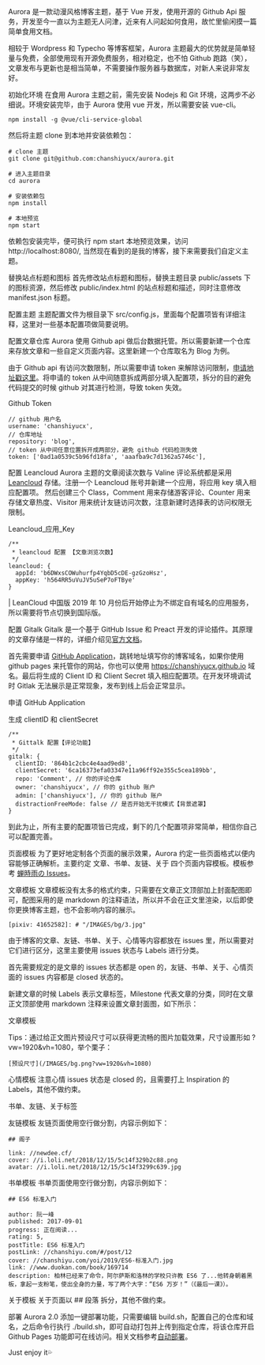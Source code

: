 Aurora 是一款动漫风格博客主题，基于 Vue 开发，使用开源的 Github Api 服务，开发至今一直以为主题无人问津，近来有人问起如何食用，故忙里偷闲摸一篇简单食用文档。


相较于 Wordpress 和 Typecho 等博客框架，Aurora 主题最大的优势就是简单轻量与免费，全部使用现有开源免费服务，相对稳定，也不怕 Github 跑路（笑），文章发布与更新也是相当简单，不需要操作服务器与数据库，对新人来说非常友好。

初始化环境
在食用 Aurora 主题之前，需先安装 Nodejs 和 Git 环境，这两步不必细说。环境安装完毕，由于 Aurora 使用 vue 开发，所以需要安装 vue-cli。
```
npm install -g @vue/cli-service-global
```
然后将主题 clone 到本地并安装依赖包：
```
# clone 主题
git clone git@github.com:chanshiyucx/aurora.git

# 进入主题目录
cd aurora

# 安装依赖包
npm install

# 本地预览
npm start
```
依赖包安装完毕，便可执行 npm start 本地预览效果，访问 http://localhost:8080/, 当然现在看到的是我的博客，接下来需要我们自定义主题。

替换站点标题和图标
首先修改站点标题和图标，替换主题目录 public/assets 下的图标资源，然后修改 public/index.html 的站点标题和描述，同时注意修改 manifest.json 标题。

配置主题
主题配置文件为根目录下 src/config.js，里面每个配置项皆有详细注释，这里对一些基本配置项做简要说明。

配置文章仓库
Aurora 使用 Github api 做后台数据托管。所以需要新建一个仓库来存放文章和一些自定义页面内容。这里新建一个仓库取名为 Blog 为例。

由于 Github api 有访问次数限制，所以需要申请 token 来解除访问限制，[申请地址戳这里](https://github.com/settings/tokens/new)。将申请的 token 从中间随意拆成两部分填入配置项，拆分的目的避免代码提交的时候 github 对其进行检测，导致 token 失效。

Github Token
```
// github 用户名
username: 'chanshiyucx',
// 仓库地址
repository: 'blog',
// token 从中间任意位置拆开成两部分，避免 github 代码检测失效
token: ['0ad1a0539c5b96fd18fa', 'aaafba9c7d1362a5746c'],
```
配置 Leancloud
Aurora 主题的文章阅读次数与 Valine 评论系统都是采用 [Leancloud](https://leancloud.cn/) 存储。注册一个 Leancloud 账号并新建一个应用，将应用 key 填入相应配置项。 然后创建三个 Class，Comment 用来存储游客评论、Counter 用来存储文章热度、Visitor 用来统计友链访问次数，注意新建时选择表的访问权限无限制。

Leancloud_应用_Key
```
/**
 * leancloud 配置 【文章浏览次数】
 */
leancloud: {
  appId: 'b6DWxsCOWuhurfp4YqbD5cDE-gzGzoHsz',
  appKey: 'h564RR5uVuJV5uSeP7oFTBye'
}
```
| LeanCloud 中国版 2019 年 10 月份后开始停止为不绑定自有域名的应用服务，所以需要将节点切换到国际版。

配置 Gitalk
Gitalk 是一个基于 GitHub Issue 和 Preact 开发的评论插件。其原理的文章存储是一样的，详细介绍见[官方文档](https://github.com/gitalk/gitalk/blob/master/readme-cn.md)。

首先需要申请 [GitHub Application](https://github.com/settings/applications/new)，跳转地址填写你的博客域名，如果你使用 github pages 来托管你的网站，你也可以使用 https://chanshiyucx.github.io 域名。最后将生成的 Client ID 和 Client Secret 填入相应配置项。在开发环境调试时 Gitlak 无法展示是正常现象，发布到线上后会正常显示。

申请 GitHub Application

生成 clientID 和 clientSecret
```
/**
 * Gittalk 配置【评论功能】
 */
gitalk: {
  clientID: '864b1c2cbc4e4aad9ed8',
  clientSecret: '6ca16373efa03347e11a96ff92e355c5cea189bb',
  repo: 'Comment', // 你的评论仓库
  owner: 'chanshiyucx', // 你的 github 账户
  admin: ['chanshiyucx'], // 你的 github 账户
  distractionFreeMode: false // 是否开始无干扰模式【背景遮罩】
}
```
到此为止，所有主要的配置项皆已完成，剩下的几个配置项非常简单，相信你自己可以配置完善。

页面模板
为了更好地定制各个页面的展示效果，Aurora 约定一些页面格式以便内容能够正确解析。主要约定 文章、书单、友链、关于 四个页面内容模板。模板参考 [蝉時雨の Issues](https://github.com/chanshiyucx/blog/issues)。

文章模板
文章模板没有太多的格式约束，只需要在文章正文顶部加上封面配图即可，配图采用的是 markdown 的注释语法，所以并不会在正文里渲染，以后即使你更换博客主题，也不会影响内容的展示。
```
[pixiv: 41652582]: # "/IMAGES/bg/3.jpg"
```
由于博客的文章、友链、书单、关于、心情等内容都放在 issues 里，所以需要对它们进行区分，这里主要使用 issues 状态与 Labels 进行分类。

首先需要规定的是文章的 issues 状态都是 open 的，友链、书单、关于、心情页面的 issues 内容都是 closed 状态的。

新建文章的时候 Labels 表示文章标签，Milestone 代表文章的分类，同时在文章正文顶部使用 markdown 注释来设置文章封面图，如下所示：

文章模板

Tips：通过给正文图片预设尺寸可以获得更流畅的图片加载效果，尺寸设置形如 ?vw=1920&vh=1080，举个栗子：
```
[预设尺寸](/IMAGES/bg.png?vw=1920&vh=1080)
```
心情模板
注意心情 issues 状态是 closed 的，且需要打上 Inspiration 的 Labels，其他不做约束。

书单、友链、关于标签

友链模板
友链页面使用空行做分割，内容示例如下：
```
## 阁子

link: //newdee.cf/
cover: //i.loli.net/2018/12/15/5c14f329b2c88.png
avatar: //i.loli.net/2018/12/15/5c14f3299c639.jpg
```
书单模板
书单页面使用空行做分割，内容示例如下：
```
## ES6 标准入门

author: 阮一峰
published: 2017-09-01
progress: 正在阅读...
rating: 5,
postTitle: ES6 标准入门
postLink: //chanshiyu.com/#/post/12
cover: //chanshiyu.com/yoi/2019/ES6-标准入门.jpg
link: //www.duokan.com/book/169714
description: 柏林已经来了命令，阿尔萨斯和洛林的学校只许教 ES6 了...他转身朝着黑板，拿起一支粉笔，使出全身的力量，写了两个大字：“ES6 万岁！”（《最后一课》）。
```
关于模板
关于页面以 ## 段落 拆分，其他不做约束。



部署
Aurora 2.0 添加一键部署功能，只需要编辑 build.sh，配置自己的仓库和域名，之后命令行执行 ./build.sh，即可自动打包并上传到指定仓库，将该仓库开启 Github Pages 功能即可在线访问。相关文档参考[自动部署](https://cli.vuejs.org/zh/guide/deployment.html#now)。

Just enjoy it💦